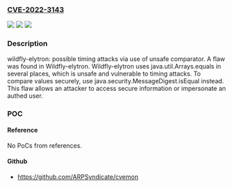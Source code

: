 ### [CVE-2022-3143](https://cve.mitre.org/cgi-bin/cvename.cgi?name=CVE-2022-3143)
![](https://img.shields.io/static/v1?label=Product&message=Wildfly-elytron&color=blue)
![](https://img.shields.io/static/v1?label=Version&message=1.15.15%20&color=brightgreen)
![](https://img.shields.io/static/v1?label=Vulnerability&message=n%2Fa&color=brightgreen)

### Description

wildfly-elytron: possible timing attacks via use of unsafe comparator. A flaw was found in Wildfly-elytron. Wildfly-elytron uses java.util.Arrays.equals in several places, which is unsafe and vulnerable to timing attacks. To compare values securely, use java.security.MessageDigest.isEqual instead. This flaw allows an attacker to access secure information or impersonate an authed user.

### POC

#### Reference
No PoCs from references.

#### Github
- https://github.com/ARPSyndicate/cvemon

